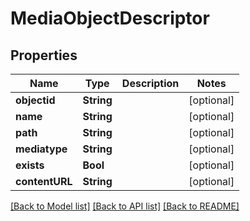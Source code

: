 # MediaObjectDescriptor

## Properties
Name | Type | Description | Notes
------------ | ------------- | ------------- | -------------
**objectid** | **String** |  | [optional] 
**name** | **String** |  | [optional] 
**path** | **String** |  | [optional] 
**mediatype** | **String** |  | [optional] 
**exists** | **Bool** |  | [optional] 
**contentURL** | **String** |  | [optional] 

[[Back to Model list]](../README.md#documentation-for-models) [[Back to API list]](../README.md#documentation-for-api-endpoints) [[Back to README]](../README.md)


